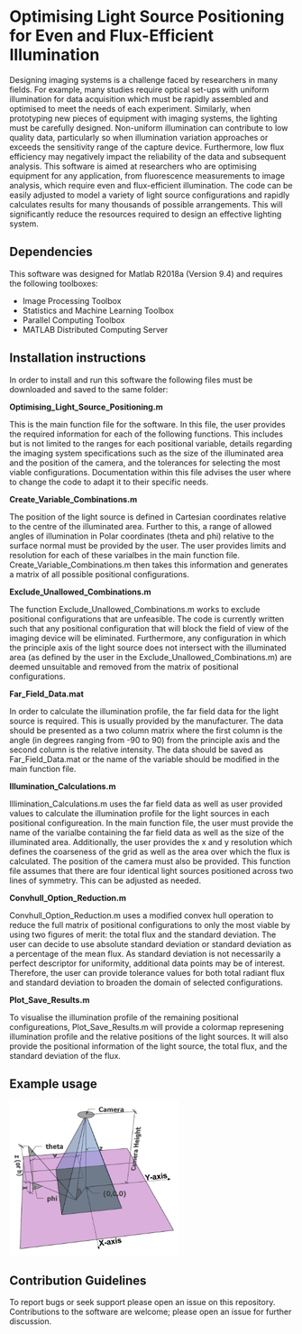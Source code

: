 # Optimising Light Source Positioning for Even and Flux-Efficient Illumination

Designing imaging systems is a challenge faced by researchers in many fields.  For example, many studies require optical set-ups with uniform illumination for data acquisition which must be rapidly assembled and optimised to meet the needs of each experiment.  Similarly, when prototyping new pieces of equipment with imaging systems, the lighting must be carefully designed.  Non-uniform illumination can contribute to low quality data, particularly so when illumination variation approaches or exceeds the sensitivity range of the capture device. Furthermore, low flux efficiency may negatively impact the reliability of the data and subsequent analysis.
This software is aimed at researchers who are optimising equipment for any application, from fluorescence measurements to image analysis, which require even and flux-efficient illumination.  The code can be easily adjusted to model a variety of light source configurations and rapidly calculates results for many thousands of possible arrangements.  This will significantly reduce the resources required to design an effective lighting system. 

## Dependencies

This software was designed for Matlab R2018a (Version 9.4) and requires the following toolboxes:

* Image Processing Toolbox
* Statistics and Machine Learning Toolbox
* Parallel Computing Toolbox
* MATLAB Distributed Computing Server

## Installation instructions

In order to install and run this software the following files must be downloaded and saved to the same folder:

**Optimising_Light_Source_Positioning.m**
    
This is the main function file for the software.  In this file, the user provides the required information for each of the following functions. This includes but is not limited to the ranges for each positional variable, details regarding the imaging system specifications such as the size of the illuminated area and the position of the camera, and the tolerances for selecting the most viable configurations.  Documentation within this file advises the user where to change the code to adapt it to their specific needs. 

**Create_Variable_Combinations.m**

The position of the light source is defined in Cartesian coordinates relative to the centre of the illuminated area.  Further to this, a range of allowed angles of illumination in Polar coordinates (theta and phi) relative to the surface normal must be provided by the user.  The user provides limits and resolution for each of these varialbes in the main function file.  Create_Variable_Combinations.m then takes this information and generates a matrix of all possible positional configurations.  

**Exclude_Unallowed_Combinations.m**

The function Exclude_Unallowed_Combinations.m works to exclude positional configurations that are unfeasible.  The code is currently written such that any positional configuration that will block the field of view of the imaging device will be eliminated.  Furthermore, any configuration in which the principle axis of the light source does not intersect with the illuminated area (as defined by the user in the Exclude_Unallowed_Combinations.m) are deemed unsuitable and removed from the matrix of positional configurations.  

**Far_Field_Data.mat**

In order to calculate the illumination profile, the far field data for the light source is required.  This is usually provided by the manufacturer.  The data should be presented as a two column matrix where the first column is the angle (in degrees ranging from -90 to 90) from the principle axis and the second column is the relative intensity.  The data should be saved as Far_Field_Data.mat or the name of the variable should be modified in the main function file.  

**Illumination_Calculations.m**

Illimination_Calculations.m uses the far field data as well as user provided values to calculate the illumination profile for the light sources in each positional configureation.  In the main function file, the user must provide the name of the varialbe containing the far field data as well as the size of the illuminated area.  Additionally, the user provides the x and y resolution which defines the coarseness of the grid as well as the area over which the flux is calculated.  The position of the camera must also be provided.  This function file assumes that there are four identical light sources positioned across two lines of symmetry.  This can be adjusted as needed.  

**Convhull_Option_Reduction.m** 

Convhull_Option_Reduction.m uses a modified convex hull operation to reduce the full matrix of positional configurations to only the most viable by using two figures of merit: the total flux and the standard deviation.  The user can decide to use absolute standard deviation or standard deviation as a percentage of the mean flux.  As standard deviation is not necessarily a perfect descriptor for uniformity, additional data points may be of interest. Therefore, the user can provide tolerance values for both total radiant flux and
standard deviation to broaden the domain of selected configurations.

**Plot_Save_Results.m**

To visualise the illumination profile of the remaining positional configureations, Plot_Save_Results.m will provide a colormap represening illumination profile and the relative positions of the light sources.  It will also provide the positional information of the light source, the total flux, and the standard deviation of the flux.    

## Example usage

<img src="https://github.com/adrena-lab/Optimising-Light-Source-Positioning/blob/Code/Figures/Schematic.png" width="300">


## Contribution Guidelines

To report bugs or seek support please open an issue on this repository.  Contributions to the software are welcome; please open an issue for further discussion.  
